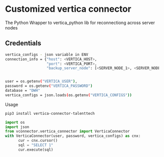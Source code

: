 Customized vertica connector 
==========

The Python Wrapper to vertica_python lib for reconnectiong across server nodes

Credentials
-------------
```sh
vertica_configs - json variable in ENV
connection_info = {"host": <VERTICA_HOST>,
                   "port": <VERTICA_PORT>,
                   "backup_server_node": [<SERVER_NODE_1>, <SERVER_NODE_2>, <SERVER_NODE_3>}


user = os.getenv("VERTICA_USER"),
password = os.getenv("VERTICA_PASSWORD")
database = "DWH"
vertica_configs = json.loads(os.getenv("VERTICA_CONFIGS"))
```

Usage
```sh
pip3 install vertica-connector-talenttech
```

```python
import os
import json
from vconnector.vertica_connector import VerticaConnector
with VerticaConnector(user, password, vertica_configs) as cnx:
      cur = cnx.cursor()
      sql = "SELECT 1"
      cur.execute(sql)
